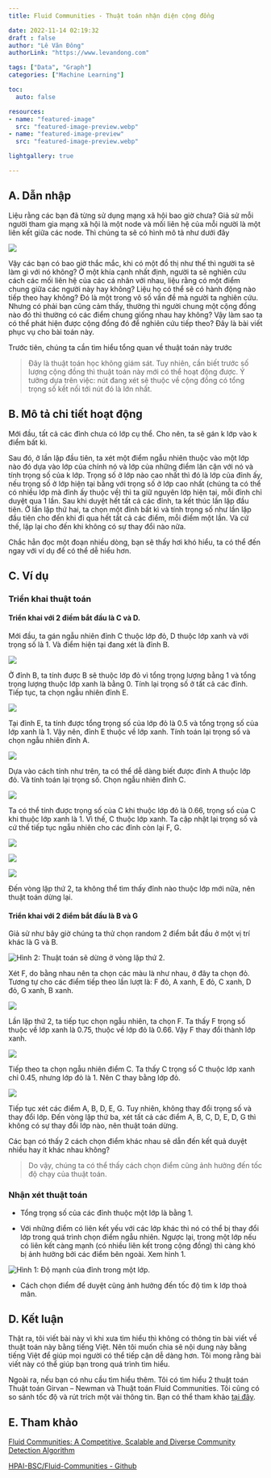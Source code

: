 ```yaml
---
title: Fluid Communities - Thuật toán nhận diện cộng đồng

date: 2022-11-14 02:19:32
draft : false
author: "Lê Văn Đông"
authorLink: "https://www.levandong.com"

tags: ["Data", "Graph"]
categories: ["Machine Learning"]

toc:
  auto: false

resources:
- name: "featured-image"
  src: "featured-image-preview.webp"
- name: "featured-image-preview"
  src: "featured-image-preview.webp"

lightgallery: true

---
```


## A. Dẫn nhập

Liệu rằng các bạn đã từng sử dụng mạng xã hội bao giờ chưa? Giả sử mỗi người tham gia mạng xã hội là một node và mối liên hệ của mỗi người là một liên kết giữa các node. Thì chúng ta sẽ có hình mô tả như dưới đây

![](cong-dong.webp)

Vậy các bạn có bao giờ thắc mắc, khi có một đồ thị như thế thì người ta sẽ làm gì với nó không? Ở một khía cạnh nhất định, người ta sẽ nghiên cứu cách các mối liên hệ của các cá nhân với nhau, liệu rằng có một điểm chung giữa các người này hay không? Liệu họ có thể sẽ có hành động nào tiếp theo hay không? Đó là một trong vô số vấn đề mà người ta nghiên cứu. Nhưng có phải bạn cũng cảm thấy, thường thì người chung một cộng đồng nào đó thì thường có các điểm chung giống nhau hay không? Vậy làm sao ta có thể phát hiện được cộng đồng đó để nghiên cứu tiếp theo? Đây là bài viết phục vụ cho bài toán này.

Trước tiên, chúng ta cần tìm hiểu tổng quan về thuật toán này trước

>  Đây là thuật toán học không giám sát. Tuy nhiên, cần biết trước số lượng cộng đồng thì thuật toán này mới có thể hoạt động được. Ý tưởng dựa trên việc: nút đang xét sẽ thuộc về cộng đồng có tổng trọng số kết nối tới nút đó là lớn nhất.


## B. Mô tả chi tiết hoạt động

Mới đầu, tất cả các đỉnh chưa có lớp cụ thể. Cho nên, ta sẽ gán k lớp vào k điểm bất kì.

Sau đó, ở lần lặp đầu tiên, ta xét một điểm ngẫu nhiên thuộc vào một lớp nào đó dựa vào lớp của chính nó và lớp của những điểm lân cận với nó và tính trọng số của k lớp. Trọng số ở lớp nào cao nhất thì đó là lớp của đỉnh ấy, nếu trọng số ở lớp hiện tại bằng với trọng số ở lớp cao nhất (chúng ta có thể có nhiều lớp mà đỉnh ấy thuộc về) thì ta giữ nguyên lớp hiện tại, mỗi đỉnh chỉ duyệt qua 1 lần. Sau khi duyệt hết tất cả các đỉnh, ta kết thúc lần lặp đầu tiên. Ở lần lặp thứ hai, ta chọn một đỉnh bất kì và tính trọng số như lần lặp đầu tiên cho đến khi đi qua hết tất cả các điểm, mỗi điểm một lần. Và cứ thế, lặp lại cho đến khi không có sự thay đổi nào nữa.

Chắc hẳn đọc một đoạn nhiều dòng, bạn sẽ thấy hơi khó hiểu, ta có thể đến ngay với ví dụ để có thể dễ hiểu hơn.

## C. Ví dụ

### Triển khai thuật toán

#### Triển khai với 2 điềm bắt đầu là C và D.

Mới đầu, ta gán ngẫu nhiên đỉnh C thuộc lớp đỏ, D thuộc lớp xanh và với trọng số là 1. Và điểm hiện tại đang xét là đỉnh B.

![](1.webp)

Ở đỉnh B, ta tính được B sẽ thuộc lớp đỏ vì tổng trọng lượng bằng 1 và tổng trọng lượng thuộc lớp xanh là bằng 0. Tính lại trọng số ở tất cả các đỉnh. Tiếp tục, ta chọn ngẫu nhiên đỉnh E.

![](2.webp)

Tại đỉnh E, ta tính được tổng trọng số của lớp đỏ là 0.5 và tổng trọng số của lớp xanh là 1. Vậy nên, đỉnh E thuộc về lớp xanh. Tính toán lại trọng số và chọn ngẫu nhiên đỉnh A.

![](3.webp)

Dựa vào cách tính như trên, ta có thể dễ dàng biết được đỉnh A thuộc lớp đỏ. Và tính toán lại trọng số. Chọn ngẫu nhiên đỉnh C.

![](4.webp)

Ta có thể tính được trọng số của C khi thuộc lớp đỏ là 0.66, trọng số của C khi thuộc lớp xanh là 1. Vì thế, C thuộc lớp xanh. Ta cập nhật lại trọng số và cứ thế tiếp tục ngẫu nhiên cho các đỉnh còn lại F, G.

![](5.webp)

![](6.webp)

![](7.webp)

Đến vòng lặp thứ 2, ta không thể tìm thấy đỉnh nào thuộc lớp mới nữa, nên thuật toán dừng lại.


#### Triển khai với 2 điểm bắt đầu là B và G

Giả sử như bây giờ chúng ta thử chọn random 2 điểm bắt đầu ở một vị trí khác là G và B.

![Hình 2: Thuật toán sẽ dừng ở vòng lặp thứ 2.](9.webp)

Xét F, do bằng nhau nên ta chọn các màu là như nhau, ở đây ta chọn đỏ. Tương tự cho các điểm tiếp theo lần lượt là: F đỏ, A xanh, E đỏ, C xanh, D đỏ, G xanh, B xanh.

![](10.webp)

Lần lặp thứ 2, ta tiếp tục chọn ngẫu nhiên, ta chọn F. Ta thấy F trọng số thuộc về lớp xanh là 0.75, thuộc về lớp đỏ là 0.66. Vậy F thay đổi thành lớp xanh.

![](11.webp)

Tiếp theo ta chọn ngẫu nhiên điểm C. Ta thấy C trọng số C thuộc lớp xanh chỉ 0.45, nhưng lớp đỏ là 1. Nên C thay bằng lớp đỏ.

![](12.webp)

Tiếp tục xét các điểm A, B, D, E, G. Tuy nhiên, không thay đổi trọng số và thay đổi lớp. Đến vòng lặp thứ ba, xét tất cả các điểm A, B, C, D, E, D, G thì không có sự thay đổi lớp nào, nên thuật toán dừng.

Các bạn có thấy 2 cách chọn điểm khác nhau sẽ dẫn đến kết quả duyệt nhiều hay ít khác nhau không? 

> Do vậy, chúng ta có thể thấy cách chọn điểm cũng ảnh hưởng đến tốc độ chạy của thuật toán.

### Nhận xét thuật toán

- Tổng trọng số của các đỉnh thuộc một lớp là bằng 1.

- Với những điểm có liên kết yếu với các lớp khác thì nó có thể bị thay đổi lớp trong quá trình chọn điểm ngẫu nhiên. Ngược lại, trong một lớp nếu có liên kết càng mạnh (có nhiều liên kết trong cộng đồng) thì càng khó bị ảnh hưởng bởi các điểm bên ngoài. Xem hình 1.

![Hình 1: Độ mạnh của đỉnh trong một lớp.](8.webp)

- Cách chọn điểm để duyệt cũng ảnh hưởng đến tốc độ tìm k lớp thoả mãn.

## D. Kết luận

Thật ra, tôi viết bài này vì khi xưa tìm hiểu thì không có thông tin bài viết về thuật toán này bằng tiếng Việt. Nên tôi muốn chia sẽ nội dung này bằng tiếng Việt để giúp mọi người có thể tiếp cận dễ dàng hơn. Tôi mong rằng bài viết này có thể giúp bạn trong quá trình tìm hiểu.

Ngoài ra, nếu bạn có nhu cầu tìm hiểu thêm. Tôi có tìm hiểu 2 thuật toán Thuật toán Girvan – Newman và Thuật toán Fluid Communities. Tôi cũng có so sánh tốc độ và rút trích một vài thông tin. Bạn có thể tham khảo [tại đây](https://1drv.ms/b/s!Ar_yOq_BzQ59hY53jEYkl_cOdw6Y-w?e=V4sFFb).

## E. Tham khảo

[Fluid Communities: A Competitive, Scalable and Diverse Community Detection Algorithm](https://www.pnas.org/doi/epdf/10.1073/pnas.122653799)

[HPAI-BSC/Fluid-Communities - Github](https://github.com/HPAI-BSC/Fluid-Communities)
